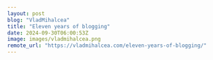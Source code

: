 ```yaml
---
layout: post
blog: "VladMihalcea"
title: "Eleven years of blogging"
date: 2024-09-30T06:00:53Z
image: images/vladmihalcea.png
remote_url: "https://vladmihalcea.com/eleven-years-of-blogging/"
---
```


